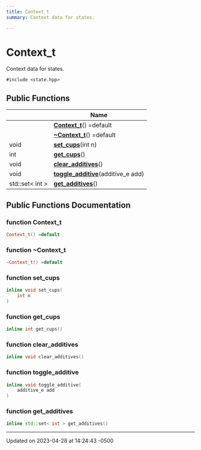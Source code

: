 ```yaml
---
title: Context_t
summary: Context data for states. 

---
```


# Context_t



Context data for states. 


`#include <state.hpp>`

## Public Functions

|                | Name           |
| -------------- | -------------- |
| | **[Context_t](Classes/class_context__t.md#function-context-t)**() =default |
| | **[~Context_t](Classes/class_context__t.md#function-~context-t)**() =default |
| void | **[set_cups](Classes/class_context__t.md#function-set-cups)**(int n) |
| int | **[get_cups](Classes/class_context__t.md#function-get-cups)**() |
| void | **[clear_additives](Classes/class_context__t.md#function-clear-additives)**() |
| void | **[toggle_additive](Classes/class_context__t.md#function-toggle-additive)**(additive_e add) |
| std::set< int > | **[get_additives](Classes/class_context__t.md#function-get-additives)**() |

## Public Functions Documentation

### function Context_t

```cpp
Context_t() =default
```


### function ~Context_t

```cpp
~Context_t() =default
```


### function set_cups

```cpp
inline void set_cups(
    int n
)
```


### function get_cups

```cpp
inline int get_cups()
```


### function clear_additives

```cpp
inline void clear_additives()
```


### function toggle_additive

```cpp
inline void toggle_additive(
    additive_e add
)
```


### function get_additives

```cpp
inline std::set< int > get_additives()
```


-------------------------------

Updated on 2023-04-28 at 14:24:43 -0500